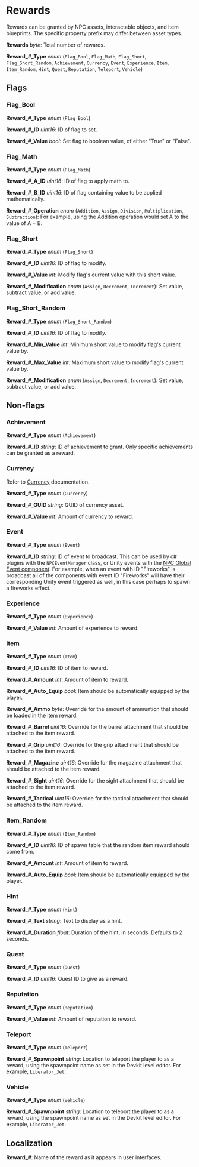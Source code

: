 Rewards
=======

Rewards can be granted by NPC assets, interactable objects, and item blueprints. The specific property prefix may differ between asset types.

**Rewards** *byte*: Total number of rewards.

**Reward\_#\_Type** *enum* (`Flag_Bool`, `Flag_Math`, `Flag_Short`, `Flag_Short_Random`, `Achievement`, `Currency`, `Event`, `Experience`, `Item`, `Item_Random`, `Hint`, `Quest`, `Reputation`, `Teleport`, `Vehicle`)

Flags
-----

### Flag_Bool

**Reward\_#\_Type** *enum* (`Flag_Bool`)

**Reward\_#\_ID** *uint16*: ID of flag to set.

**Reward\_#\_Value** *bool*: Set flag to boolean value, of either "True" or "False".

### Flag_Math

**Reward\_#\_Type** *enum* (`Flag_Math`)

**Reward\_#\_A\_ID** *uint16*: ID of flag to apply math to.

**Reward\_#\_B\_ID** *uint16*: ID of flag containing value to be applied mathematically.

**Reward\_#\_Operation** *enum* (`Addition`, `Assign`, `Division`, `Multiplication`, `Subtraction`): For example, using the Addition operation would set A to the value of A + B.

### Flag_Short

**Reward\_#\_Type** *enum* (`Flag_Short`)

**Reward\_#\_ID** *uint16*: ID of flag to modify.

**Reward\_#\_Value** *int*: Modify flag's current value with this short value.

**Reward\_#\_Modification** *enum* (`Assign`, `Decrement`, `Increment`): Set value, subtract value, or add value.

### Flag_Short_Random

**Reward\_#\_Type** *enum* (`Flag_Short_Random`)

**Reward\_#\_ID** *uint16*: ID of flag to modify.

**Reward\_#\_Min\_Value** *int*: Minimum short value to modify flag's current value by.

**Reward\_#\_Max\_Value** *int*: Maximum short value to modify flag's current value by.

**Reward\_#\_Modification** *enum* (`Assign`, `Decrement`, `Increment`): Set value, subtract value, or add value.

Non-flags
---------

### Achievement

**Reward\_#\_Type** *enum* (`Achievement`)

**Reward\_#\_ID** *string*: ID of achievement to grant. Only specific achievements can be granted as a reward.

### Currency

Refer to [Currency](/Currency.md) documentation.

**Reward\_#\_Type** *enum* (`Currency`)

**Reward\_#\_GUID** *string*: GUID of currency asset.

**Reward\_#\_Value** *int*: Amount of currency to reward.

### Event

**Reward\_#\_Type** *enum* (`Event`)

**Reward\_#\_ID** *string*: ID of event to broadcast. This can be used by c# plugins with the `NPCEventManager` class, or Unity events with the [NPC Global Event component](../ModHooks.md#npc-global-event-hook). For example, when an event with ID "Fireworks" is broadcast all of the components with event ID "Fireworks" will have their corresponding Unity event triggered as well, in this case perhaps to spawn a fireworks effect.

### Experience

**Reward\_#\_Type** *enum* (`Experience`)

**Reward\_#\_Value** *int*: Amount of experience to reward.

### Item

**Reward\_#\_Type** *enum* (`Item`)

**Reward\_#\_ID** *uint16*: ID of item to reward.

**Reward\_#\_Amount** *int*: Amount of item to reward.

**Reward\_#\_Auto\_Equip** *bool*: Item should be automatically equipped by the player.

**Reward\_#\_Ammo** *byte*: Override for the amount of ammuntion that should be loaded in the item reward.

**Reward\_#\_Barrel** *uint16*: Override for the barrel attachment that should be attached to the item reward.

**Reward\_#\_Grip** *uint16*: Override for the grip attachment that should be attached to the item reward.

**Reward\_#\_Magazine** *uint16*: Override for the magazine attachment that should be attached to the item reward.

**Reward\_#\_Sight** *uint16*: Override for the sight attachment that should be attached to the item reward.

**Reward\_#\_Tactical** *uint16*: Override for the tactical attachment that should be attached to the item reward.

### Item_Random

**Reward\_#\_Type** *enum* (`Item_Random`)

**Reward\_#\_ID** *uint16*: ID of spawn table that the random item reward should come from.

**Reward\_#\_Amount** *int*: Amount of item to reward.

**Reward\_#\_Auto\_Equip** *bool*: Item should be automatically equipped by the player.

### Hint

**Reward\_#\_Type** *enum* (`Hint`)

**Reward\_#\_Text** *string*: Text to display as a hint.

**Reward\_#\_Duration** *float*: Duration of the hint, in seconds. Defaults to 2 seconds.

### Quest

**Reward\_#\_Type** *enum* (`Quest`)

**Reward\_#\_ID** *uint16*: Quest ID to give as a reward.

### Reputation

**Reward\_#\_Type** *enum* (`Reputation`)

**Reward\_#\_Value** *int*: Amount of reputation to reward.

### Teleport

**Reward\_#\_Type** *enum* (`Teleport`)

**Reward\_#\_Spawnpoint** *string*: Location to teleport the player to as a reward, using the spawnpoint name as set in the Devkit level editor. For example, `Liberator_Jet`.

### Vehicle

**Reward\_#\_Type** *enum* (`Vehicle`)

**Reward\_#\_Spawnpoint** *string*: Location to teleport the player to as a reward, using the spawnpoint name as set in the Devkit level editor. For example, `Liberator_Jet`.

Localization
------------

**Reward_#**: Name of the reward as it appears in user interfaces.
